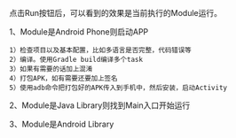 点击Run按钮后，可以看到的效果是当前执行的Module运行。

1、Module是Android Phone则启动APP

    1）检查项目以及基本配置，比如多语言是否完整，代码错误等
    2）编译。使用Gradle build编译多个task
    3）如果有需要的话加上混淆
    4）打包APK，如有需要还要加上签名
    5）使用adb命令把打包好的APK传入到手机中，然后安装，启动Activity
    
2、Module是Java Library则找到Main入口开始运行

3、Module是Android Library